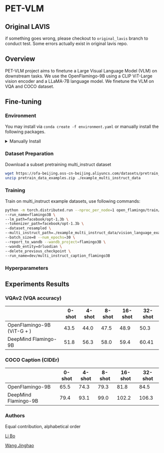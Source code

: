 # PET-VLM

## Original LAVIS

if something goes wrong, please checkout to `original_lavis` branch to conduct test. Some errors actually exist in original lavis repo.

## Overview

PET-VLM project aims to finetune a Large Visual Language Model (VLM) on downstream tasks. We use the OpenFlamingo-9B using a CLIP ViT-Large vision encoder and a LLaMA-7B language model. We finetune the VLM on VQA and COCO dataset.

## Fine-tuning

### Environment

You may install via `conda create -f environment.yaml` or manually install the following packages.
<details>
<summary>Manually Install</summary>

``` bash
conda install pytorch=2.0.0 torchvision=0.15.0 pytorch-cuda=11.8 -c pytorch -c nvidia -y
conda install -c conda-forge datasets=2.11.0 -y
conda install -c conda-forge wandb=0.14.0 -y
conda install -c conda-forge braceexpand=0.1.5 -y
conda install -c conda-forge webdataset=0.2.48 -y
conda install -c conda-forge scipy=1.10.1 -y
conda install -c conda-forge sentencepiece=0.1.97 -y
conda install -c conda-forge einops=0.6.0 -y
pip install bitsandbytes==0.37.2
pip install open_clip_torch==2.16.0
pip install einops-exts==0.0.4
conda install -c conda-forge tensorboard=2.12.0 -y
conda install -c conda-forge more-itertools=9.1.0 -y
pip install git+https://github.com/huggingface/transformers
conda install -c conda-forge black=23.3.0 -y
pip install gpustat

# install standford-corenlp-full
cd LAVIS/coco-caption;
sh get_stanford_models.sh
```

</details>

### Dataset Preparation

Download a subset pretraining multi_instruct dataset

```bash
wget https://ofa-beijing.oss-cn-beijing.aliyuncs.com/datasets/pretrain_data/pretrain_data_examples.zip;
unzip pretrain_data_examples.zip ./example_multi_instruct_data
```

### Training

Train on multi_instruct example datasets, use following commands:

``` bash
python -m torch.distributed.run --nproc_per_node=1 open_flamingo/train/instruction_following.py \
--run_name=flamingo3B \
--lm_path=facebook/opt-1.3b \
--tokenizer_path=facebook/opt-1.3b \
--dataset_resampled \
--multi_instruct_path=./example_multi_instruct_data/vision_language_examples.tsv \
--batch_size=8 --num_epochs=30 \
--report_to_wandb --wandb_project=flamingo3B \
--wandb_entity=drluodian \
--delete_previous_checkpoint \
--run_name=dev/multi_instruct_caption_flamingo3B 
```

### Hyperparameters

## Experiments Results

### VQAv2 (VQA accuracy)

|            | 0-shot | 4-shot | 8-shot | 16-shot | 32-shot |
|------------|--------|--------|--------|---------|---------|
| OpenFlamingo-9B (ViT-G + ) | 43.5   | 44.0   | 47.5   | 48.9    | 50.3    |
| DeepMind Flamingo-9B | 51.8   | 56.3   | 58.0   | 59.4    | 60.41   |

### COCO Caption (CIDEr)

|            | 0-shot | 4-shot | 8-shot | 16-shot | 32-shot |
|------------|--------|--------|--------|---------|---------|
| OpenFlamingo-9B | 65.5   | 74.3   | 79.3   | 81.8    | 84.5    |
| DeepMind Flamingo-9B | 79.4   | 93.1   | 99.0   | 102.2   | 106.3   |

### Authors

Equal contribution, alphabetical order

[Li Bo](https://brianboli.com/)

[Wang Jinghao](https://king159.github.io/)
